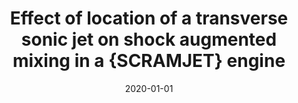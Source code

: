 ---
title: "Effect of location of a transverse sonic jet on shock augmented mixing in a {SCRAMJET} engine"
collection: publications
permalink: /publication/2020-scramjet-jet-location
excerpt: "**Sharma, Vatsalya** and Eswaran, Vinayak and Chakraborty, Debasis"
date: 2020-01-01
venue: "Aerospace Science and Technology"
paperurl: "https://doi.org/10.1016/j.ast.2019.105535"
---